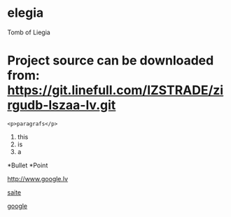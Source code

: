 # elegia
Tomb of Liegia

Project source can be downloaded from: https://git.linefull.com/IZSTRADE/zirgudb-lszaa-lv.git
==============
```
<p>paragrafs</p>
```

1. this
2. is
3. a

*Bullet
*Point

http://www.google.lv

[saite](http://www.draugiem.lv)

[google](http://www.google.lv)
